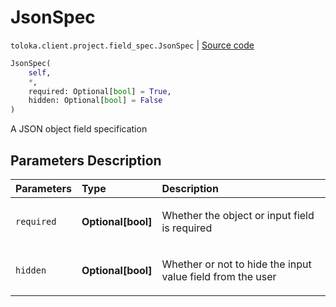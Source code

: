 # JsonSpec
`toloka.client.project.field_spec.JsonSpec` | [Source code](https://github.com/Toloka/toloka-kit/blob/v0.1.24/src/client/project/field_spec.py#L135)

```python
JsonSpec(
    self,
    *,
    required: Optional[bool] = True,
    hidden: Optional[bool] = False
)
```

A JSON object field specification

## Parameters Description

| Parameters | Type | Description |
| :----------| :----| :-----------|
`required`|**Optional\[bool\]**|<p>Whether the object or input field is required</p>
`hidden`|**Optional\[bool\]**|<p>Whether or not to hide the input value field from the user</p>
